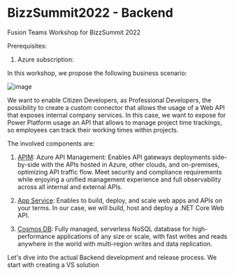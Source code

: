 # BizzSummit2022 - Backend

Fusion Teams Workshop for BizzSummit 2022

Prerequisites:

  1. Azure subscription:

In this workshop, we propose the following business scenario:

![image](https://user-images.githubusercontent.com/18615795/181196622-dfe5f539-5cfe-4b48-9eda-0adb1384891c.png)

We want to enable Citizen Developers, as Professional Developers, the possibility to create a custom connector that allows the usage of a Web API that exposes internal company services. In this case, we want to expose for Power Platform usage an API that allows to manage project time trackings, so employees can track their working times within projects.

The involved components are: 

   1. [APIM](https://azure.microsoft.com/en-us/services/api-management/): Azure API Management: Enables API gateways deployments side-by-side with the APIs hosted in Azure, other clouds, and on-premises, optimizing API traffic flow. Meet security and compliance requirements while enjoying a unified management experience and full observability across all internal and external APIs.

   2. [App Service](https://azure.microsoft.com/en-us/services/app-service/): Enables to build, deploy, and scale web apps and APIs on your terms. In our case, we will build, host and deploy a .NET Core Web API.

   3. [Cosmos DB](https://azure.microsoft.com/en-us/services/cosmos-db/): Fully managed, serverless NoSQL database for high-performance applications of any size or scale, with fast writes and reads anywhere in the world with multi-region writes and data replication.

Let's dive into the actual Backend development and release process. We start with creating a VS solution

